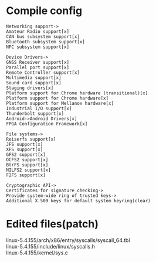# Compile config
```
Networking support->
Amateur Radio support[x]
CAN bus subsystem support[x]
Bluetooth subsystem support[x]
NFC subsystem support[x]

Device Drivers->
GNSS Receiver support[x]
Parallel port support[x]
Remote Controller support[x]
Multimedia support[x]
Sound card support[x]
Staging drivers[x]
Platform support for Chrome hardware (transitional)[x]
Platform support for Chrome hardware[x]
Platform support for Mellanox hardware[x]
Industrial I/O support[x]
Thunderbolt support[x]
Android->Android Drivers[x]
FPGA Configuration Framework[x]

File systems->
Reiserfs support[x]
JFS support[x]
XFS support[x]
GFS2 support[x]
OCFS2 support[x]
BtrFS support[x]
NILFS2 support[x]
F2FS support[x]

Cryptographic API->
Certificates for signature checking->
Provide system-wide ring of trusted keys->
Additional X.509 keys for default system keyring(clear)
```

# Edited files(patch)

linux-5.4.155/arch/x86/entry/syscalls/syscall_64.tbl  
linux-5.4.155/include/linux/syscalls.h  
linux-5.4.155/kernel/sys.c  
